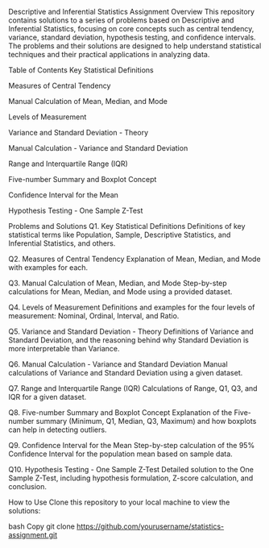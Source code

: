 Descriptive and Inferential Statistics Assignment
Overview
This repository contains solutions to a series of problems based on Descriptive and Inferential Statistics, focusing on core concepts such as central tendency, variance, standard deviation, hypothesis testing, and confidence intervals. The problems and their solutions are designed to help understand statistical techniques and their practical applications in analyzing data.

Table of Contents
Key Statistical Definitions

Measures of Central Tendency

Manual Calculation of Mean, Median, and Mode

Levels of Measurement

Variance and Standard Deviation - Theory

Manual Calculation - Variance and Standard Deviation

Range and Interquartile Range (IQR)

Five-number Summary and Boxplot Concept

Confidence Interval for the Mean

Hypothesis Testing - One Sample Z-Test

Problems and Solutions
Q1. Key Statistical Definitions
Definitions of key statistical terms like Population, Sample, Descriptive Statistics, and Inferential Statistics, and others.

Q2. Measures of Central Tendency
Explanation of Mean, Median, and Mode with examples for each.

Q3. Manual Calculation of Mean, Median, and Mode
Step-by-step calculations for Mean, Median, and Mode using a provided dataset.

Q4. Levels of Measurement
Definitions and examples for the four levels of measurement: Nominal, Ordinal, Interval, and Ratio.

Q5. Variance and Standard Deviation - Theory
Definitions of Variance and Standard Deviation, and the reasoning behind why Standard Deviation is more interpretable than Variance.

Q6. Manual Calculation - Variance and Standard Deviation
Manual calculations of Variance and Standard Deviation using a given dataset.

Q7. Range and Interquartile Range (IQR)
Calculations of Range, Q1, Q3, and IQR for a given dataset.

Q8. Five-number Summary and Boxplot Concept
Explanation of the Five-number summary (Minimum, Q1, Median, Q3, Maximum) and how boxplots can help in detecting outliers.

Q9. Confidence Interval for the Mean
Step-by-step calculation of the 95% Confidence Interval for the population mean based on sample data.

Q10. Hypothesis Testing - One Sample Z-Test
Detailed solution to the One Sample Z-Test, including hypothesis formulation, Z-score calculation, and conclusion.

How to Use
Clone this repository to your local machine to view the solutions:

bash
Copy
git clone https://github.com/yourusername/statistics-assignment.git
